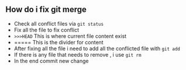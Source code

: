 ## How do i fix git merge
- Check all conflict files via ```git status```
- Fix all the file to fix conflict 
- ```>>>HEAD``` This is where current file content exist
- ===== This is the divider for content
- After fixing all the file i need to add all the conflicted file with ```git add ```
- If there is any file that needs to remove , i use ```git rm```
- In the end commit new change
